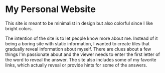 # My Personal Website

This site is meant to be minimalist in design but also colorful since I
like bright colors.

The intention of the site is to let people know more about me.  Instead
of it being a boring site with static information, I wanted to create tiles 
that gradually reveal information about myself.  There are clues about a
few things I'm passionate about and the viewer needs to enter the first 
letter of the word to reveal the answer.  The site also includes some of
my favorite links, which actually reveal or provide hints for some of the
answers.    
